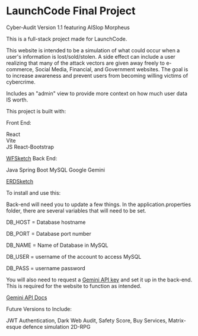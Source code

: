 # LaunchCode Final Project



Cyber-Audit Version 1.1 featuring AISlop Morpheus

This is a full-stack project made for LaunchCode.


This website is intended to be a simulation of what could occur when a user's information is lost/sold/stolen. A side effect can include a user realizing that many of the attack vectors are given away freely to e-commerce, Social Media, Financial, and Government websites. The goal is to increase awareness and prevent users from becoming willing victims of cybercrime.

Includes an "admin" view to provide more context on how much user data IS worth.




This project is built with:

Front End:                                        

React                   
Vite                    
JS
React-Bootstrap


[WFSketch](https://drive.google.com/file/d/1H5tai3mGi7J5tr6kmmyKAt65QtDpSLfY/view?usp=drive_link)
Back End:

Java
Spring Boot
MySQL
Google Gemini

[ERDSketch](https://drive.google.com/file/d/1aawCsXVr2JRsy7FwASf5evcZH1dXOX2k/view?usp=drive_link)


To install and use this:

Back-end will need you to update a few things. In the application.properties folder, there are several variables that will need to be set.

DB_HOST = Database hostname

DB_PORT = Database port number

DB_NAME = Name of Database in MySQL

DB_USER = username of the account to access MySQL

DB_PASS = username password


You will also need to request a [Gemini API key](https://aistudio.google.com/apikey) and set it up in the back-end. This is required for the website to function as intended.


[Gemini API Docs](https://ai.google.dev/gemini-api/docs/api-key)





Future Versions to Include:

JWT Authentication, 
Dark Web Audit, 
Safety Score, 
Buy Services, 
Matrix-esque defence simulation 2D-RPG
